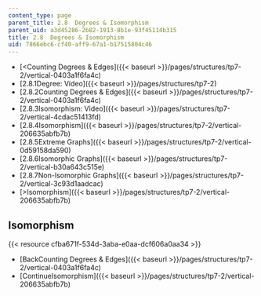 ```yaml
---
content_type: page
parent_title: 2.8  Degrees & Isomorphism
parent_uid: a3d45286-2b82-1913-8b1e-93f45114b315
title: 2.8  Degrees & Isomorphism
uid: 7866ebc6-cf40-aff9-67a1-b17515804c46
---
```


*   [<Counting Degrees & Edges]({{< baseurl >}}/pages/structures/tp7-2/vertical-0403a1f6fa4c)
*   [2.8.1Degree: Video]({{< baseurl >}}/pages/structures/tp7-2)
*   [2.8.2Counting Degrees & Edges]({{< baseurl >}}/pages/structures/tp7-2/vertical-0403a1f6fa4c)
*   [2.8.3Isomorphism: Video]({{< baseurl >}}/pages/structures/tp7-2/vertical-4cdac51413fd)
*   [2.8.4Isomorphism]({{< baseurl >}}/pages/structures/tp7-2/vertical-206635abfb7b)
*   [2.8.5Extreme Graphs]({{< baseurl >}}/pages/structures/tp7-2/vertical-0d59158da590)
*   [2.8.6Isomorphic Graphs]({{< baseurl >}}/pages/structures/tp7-2/vertical-b30a643c515e)
*   [2.8.7Non-Isomorphic Graphs]({{< baseurl >}}/pages/structures/tp7-2/vertical-3c93d1aadcac)
*   [\>Isomorphism]({{< baseurl >}}/pages/structures/tp7-2/vertical-206635abfb7b)

Isomorphism
-----------

{{< resource cfba671f-534d-3aba-e0aa-dcf606a0aa34 >}}

*   [BackCounting Degrees & Edges]({{< baseurl >}}/pages/structures/tp7-2/vertical-0403a1f6fa4c)
*   [ContinueIsomorphism]({{< baseurl >}}/pages/structures/tp7-2/vertical-206635abfb7b)